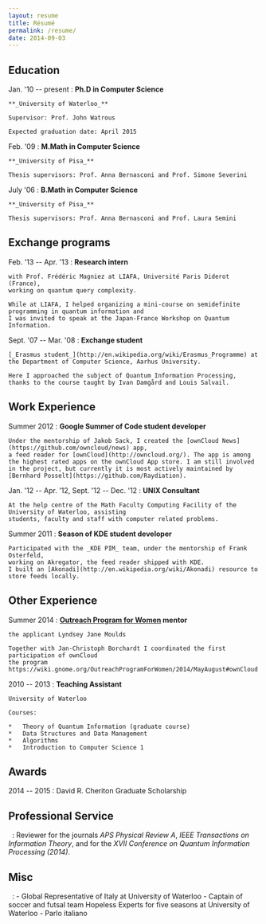 ```yaml
---
layout: resume
title: Résumé
permalink: /resume/
date: 2014-09-03
---
```


Education
----------

Jan. '10 -- present
:	**Ph.D in Computer Science**
	
	**_University of Waterloo_**

	Supervisor: Prof. John Watrous

	Expected graduation date: April 2015

Feb. '09
:	**M.Math in Computer Science**

	**_University of Pisa_**

	Thesis supervisors: Prof. Anna Bernasconi and Prof. Simone Severini

July '06
:	**B.Math in Computer Science**
	
	**_University of Pisa_**

	Thesis supervisors: Prof. Anna Bernasconi and Prof. Laura Semini

Exchange programs
-----------------
Feb. '13 -- Apr. '13
:	**Research intern**

	with Prof. Frédéric Magniez at LIAFA, Université Paris Diderot (France), 
	working on quantum query complexity.
	
	While at LIAFA, I helped organizing a mini-course on semidefinite programming in quantum information and
	I was invited to speak at the Japan-France Workshop on Quantum Information.

Sept. '07 -- Mar. '08
:	**Exchange student**

	[_Erasmus student_](http://en.wikipedia.org/wiki/Erasmus_Programme) at the Department of Computer Science, Aarhus University.

	Here I approached the subject of Quantum Information Processing, thanks to the course taught by Ivan Damgård and Louis Salvail.

Work Experience
---------------

Summer 2012
:	**Google Summer of Code student developer** 

	Under the mentorship of Jakob Sack, I created the [ownCloud News](https://github.com/owncloud/news) app, 
	a feed reader for [ownCloud](http://owncloud.org/). The app is among the highest rated apps on the ownCloud App store. I am still involved in the project, but currently it is most actively maintained by 
	[Bernhard Posselt](https://github.com/Raydiation).     

Jan. '12 -- Apr. '12, Sept. '12 -- Dec. '12
:	**UNIX Consultant**

	At the help centre of the Math Faculty Computing Facility of the University of Waterloo, assisting
	students, faculty and staff with computer related problems.
	
Summer 2011
:	**Season of KDE student developer**

	Participated with the _KDE PIM_ team, under the mentorship of Frank Osterfeld,
	working on Akregator, the feed reader shipped with KDE.
	I built an [Akonadi](http://en.wikipedia.org/wiki/Akonadi) resource to store feeds locally.
	

Other Experience
--------
Summer 2014
:	**[Outreach Program for Women][opw] mentor**
	
	
	the applicant Lyndsey Jane Moulds 

	Together with Jan-Christoph Borchardt I coordinated the first participation of ownCloud
	the program
	https://wiki.gnome.org/OutreachProgramForWomen/2014/MayAugust#ownCloud

2010 -- 2013
:	**Teaching Assistant**
	
	University of Waterloo

	Courses: 

	*	Theory of Quantum Information (graduate course)
	*	Data Structures and Data Management
	*	Algorithms
	*	Introduction to Computer Science 1

Awards
------
2014 -- 2015
:	David R. Cheriton Graduate Scholarship

Professional Service
--------------------

&nbsp;
:	Reviewer for the journals _APS Physical Review A_, _IEEE Transactions on Information Theory_, 
	and for the _XVII Conference on Quantum Information Processing (2014)_.


[KDE]: http://www.kde.org/
[opw]: https://gnome.org/opw/

Misc
----
&nbsp;
:	- Global Representative of Italy at University of Waterloo
	- Captain of soccer and futsal team Hopeless Experts for five seasons at University of Waterloo
	- Parlo italiano
